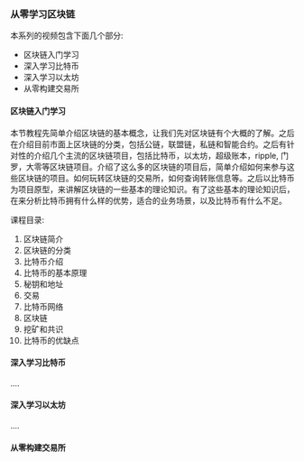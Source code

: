 ### 从零学习区块链

本系列的视频包含下面几个部分: 
- 区块链入门学习
- 深入学习比特币
- 深入学习以太坊
- 从零构建交易所

#### 区块链入门学习

本节教程先简单介绍区块链的基本概念，让我们先对区块链有个大概的了解。之后在介绍目前市面上区块链的分类，包括公链，联盟链，私链和智能合约。之后有针对性的介绍几个主流的区块链项目，包括比特币，以太坊，超级账本，ripple, 门罗，大零等区块链项目。介绍了这么多的区块链的项目后，简单介绍如何来参与这些区块链的项目。如何玩转区块链的交易所，如何查询转账信息等。之后以比特币为项目原型，来讲解区块链的一些基本的理论知识。有了这些基本的理论知识后，在来分析比特币拥有什么样的优势，适合的业务场景，以及比特币有什么不足。

课程目录:
1. 区块链简介
2. 区块链的分类
3. 比特币介绍
4. 比特币的基本原理
5. 秘钥和地址
6. 交易
7. 比特币网络
8. 区块链
9. 挖矿和共识
10. 比特币的优缺点

#### 深入学习比特币

....

#### 深入学习以太坊

.... 

#### 从零构建交易所
